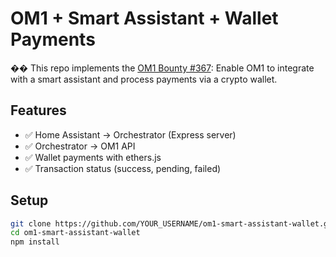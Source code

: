 # OM1 + Smart Assistant + Wallet Payments

�� This repo implements the [OM1 Bounty #367](https://github.com/OpenMind/OM1/issues/367):
Enable OM1 to integrate with a smart assistant and process payments via a crypto wallet.

## Features
- ✅ Home Assistant → Orchestrator (Express server)
- ✅ Orchestrator → OM1 API
- ✅ Wallet payments with ethers.js
- ✅ Transaction status (success, pending, failed)

## Setup
```bash
git clone https://github.com/YOUR_USERNAME/om1-smart-assistant-wallet.git
cd om1-smart-assistant-wallet
npm install


